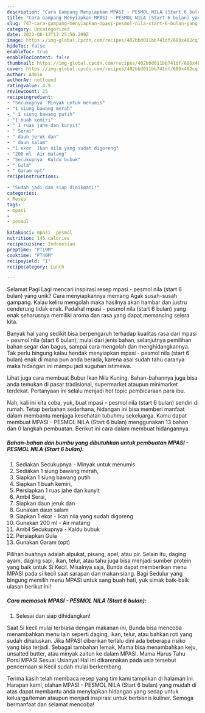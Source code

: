 ```yaml
---
description: "Cara Gampang Menyiapkan MPASI - PESMOL NILA (Start 6 bulan) yang Enak, Lezat"
title: "Cara Gampang Menyiapkan MPASI - PESMOL NILA (Start 6 bulan) yang Enak, Lezat"
slug: 747-cara-gampang-menyiapkan-mpasi-pesmol-nila-start-6-bulan-yang-enak-lezat
category: Uncategorized
date: 2022-08-13T12:25:56.209Z
image: https://img-global.cpcdn.com/recipes/402bbd011bb741df/680x482cq70/mpasi-pesmol-nila-start-6-bulan-foto-resep-utama.jpg
hideToc: false
enableToc: true
enableTocContent: false
thumbnail: https://img-global.cpcdn.com/recipes/402bbd011bb741df/680x482cq70/mpasi-pesmol-nila-start-6-bulan-foto-resep-utama.jpg
cover: https://img-global.cpcdn.com/recipes/402bbd011bb741df/680x482cq70/mpasi-pesmol-nila-start-6-bulan-foto-resep-utama.jpg
author: Admin
authorAv: notfound
ratingvalue: 4.9
reviewcount: 25
recipeingredient:
- "Secukupnya  Minyak untuk menumis"
- "1 siung bawang merah"
- " 1 siung bawang putih"
- "1 buah kemiri"
- " 1 ruas jahe dan kunyit"
- " Serai"
- " daun jeruk dan"
- " daun salam"
- "1 ekor  Ikan nila yang sudah digoreng"
- "200 ml  Air matang"
- "Secukupnya  Kaldu bubuk"
- " Gula"
- " Garam opt"
recipeinstructions:

- "Sudah jadi dan siap dinikmati!"
categories:
- Resep
tags:
- mpasi
- 
- pesmol

katakunci: mpasi  pesmol 
nutrition: 145 calories
recipecuisine: Indonesian
preptime: "PT19M"
cooktime: "PT40M"
recipeyield: "1"
recipecategory: Lunch

---
```



Selamat Pagi Lagi mencari inspirasi resep mpasi - pesmol nila (start 6 bulan) yang unik? Cara menyiapkannya memang Agak susah-susah gampang. Kalau keliru mengolah maka hasilnya akan hambar dan justru cenderung tidak enak. Padahal mpasi - pesmol nila (start 6 bulan) yang enak seharusnya memiliki aroma dan rasa yang dapat memancing selera kita.


Banyak hal yang sedikit bisa berpengaruh terhadap kualitas rasa dari mpasi - pesmol nila (start 6 bulan), mulai dari jenis bahan, selanjutnya pemilihan bahan segar dan bagus, sampai cara mengolah dan menghidangkannya. Tak perlu bingung kalau hendak menyiapkan mpasi - pesmol nila (start 6 bulan) enak di mana pun anda berada, karena asal sudah tahu caranya maka hidangan ini mampu jadi suguhan istimewa.

Lihat juga cara membuat Bubur Ikan Nila Kuning. Bahan-bahannya juga bisa anda temukan di pasar tradisional, supermarket ataupun minimarket terdekat. Pertanyaan ini selalu menjadi hot topic pembicaraan para ibu.


Nah, kali ini kita coba, yuk, buat mpasi - pesmol nila (start 6 bulan) sendiri di rumah. Tetap berbahan sederhana, hidangan ini bisa memberi manfaat dalam membantu menjaga kesehatan tubuhmu sekeluarga. Kamu dapat membuat MPASI - PESMOL NILA (Start 6 bulan) menggunakan 13 bahan dan 0 langkah pembuatan. Berikut ini cara dalam membuat hidangannya.

<!--inarticleads1-->

##### Bahan-bahan dan bumbu yang dibutuhkan untuk pembuatan MPASI - PESMOL NILA (Start 6 bulan):

1. Sediakan Secukupnya - Minyak untuk menumis
1. Sediakan 1 siung bawang merah,
1. Siapkan  1 siung bawang putih
1. Siapkan 1 buah kemiri,
1. Persiapkan  1 ruas jahe dan kunyit
1. Ambil  Serai,
1. Siapkan  daun jeruk dan
1. Gunakan  daun salam
1. Siapkan 1 ekor - Ikan nila yang sudah digoreng
1. Gunakan 200 ml - Air matang
1. Ambil Secukupnya - Kaldu bubuk
1. Persiapkan  Gula
1. Gunakan  Garam (opt)


Pilihan buahnya adalah alpukat, pisang, apel, atau pir. Selain itu, daging ayam, daging sapi, ikan, telur, atau tahu juga bisa menjadi sumber protein yang baik untuk Si Kecil. Misalnya saja, Bunda dapat memberikan menu MPASI pada si kecil saat sarapan dan makan siang. Bagi Sedulur yang bingung memilih menu MPASI untuk sang buah hati, yuk simak baik-baik ulasan berikut ini! 

<!--inarticleads2-->

##### Cara memasak MPASI - PESMOL NILA (Start 6 bulan):


1. Selesai dan siap dihidangkan!

Saat Si kecil mulai terbiasa dengan makanan ini, Bunda bisa mencoba menambahkan menu lain seperti daging, ikan, telur, atau bahkan roti yang sudah dihaluskan. Jika MPASI diberikan terlalu dini ada beberapa risiko yang bisa terjadi. Sebagai tambahan lemak, Mama bisa menambahkan keju, unsalted butter, atau minyak zaitun ke dalam MPASI. Mama Harus Tahu Porsi MPASI Sesuai Usianya! Hal ini dikarenakan pada usia tersebut pencernaan si Kecil sudah mulai berkembang. 

Terima kasih telah membaca resep yang tim kami tampilkan di halaman ini. Harapan kami, olahan MPASI - PESMOL NILA (Start 6 bulan) yang mudah di atas dapat membantu anda menyiapkan hidangan yang sedap untuk keluarga/teman ataupun menjadi inspirasi untuk berbisnis kuliner. Semoga bermanfaat dan selamat mencoba!
